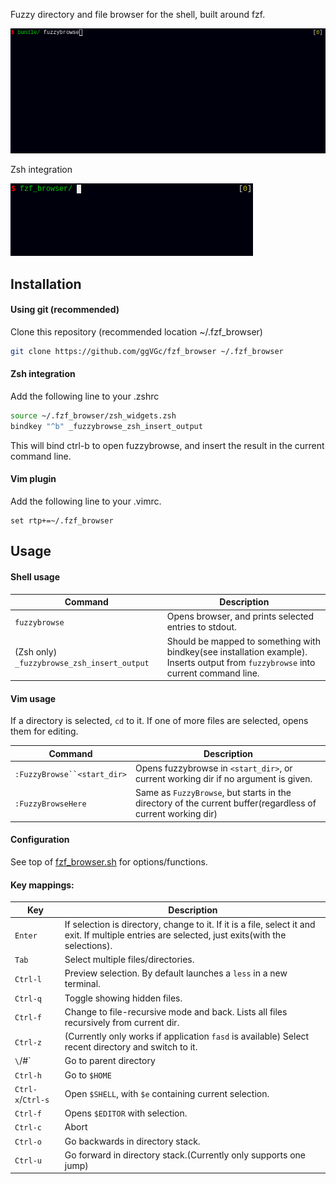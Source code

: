 
Fuzzy directory and file browser for the shell, built around fzf.

![](doc/fzfbrowcast1.gif)

Zsh integration

![](doc/zsh_example.gif)


Installation
------------

#### Using git (recommended)

Clone this repository (recommended location ~/.fzf_browser)
```sh
git clone https://github.com/ggVGc/fzf_browser ~/.fzf_browser
```

#### Zsh integration

Add the following line to your .zshrc
```sh
source ~/.fzf_browser/zsh_widgets.zsh
bindkey "^b" _fuzzybrowse_zsh_insert_output
```
This will bind ctrl-b to open fuzzybrowse, and insert the result in the current command line.


#### Vim plugin

Add the following line to your .vimrc. 
```vim
set rtp+=~/.fzf_browser
```

Usage
-----

#### Shell usage
| Command                | Description                                                      |
| -------------------------- | ---------------------------------------------------------------- |
| `fuzzybrowse`                   | Opens browser, and prints selected entries to stdout. |
| (Zsh only) `_fuzzybrowse_zsh_insert_output`| Should be mapped to something with bindkey(see installation example). Inserts output from `fuzzybrowse` into current command line. |

#### Vim usage
If a directory is selected, `cd` to it. If one of more files are selected, opens them for editing.

| Command                                | Description                                                      |
| -------------------------------------- | ---------------------------------------------------------------- |
| `:FuzzyBrowse``<start_dir>`           | Opens fuzzybrowse in `<start_dir>`, or current working dir if no argument is given. |
| `:FuzzyBrowseHere`                     | Same as `FuzzyBrowse`, but starts in the directory of the current buffer(regardless of current working dir) |



#### Configuration
See top of [fzf_browser.sh](https://github.com/ggVGc/fzf_browser/blob/master/fzf_browser.sh) for options/functions.

#### Key mappings:

| Key                                | Description                                                      |
| -------------------------------------- | ---------------------------------------------------------------- |
| `Enter` | If selection is directory, change to it. If it is a file, select it and exit. If multiple entries are selected, just exits(with the selections).|
| `Tab` | Select multiple files/directories.|
| `Ctrl-l` | Preview selection. By default launches a `less` in a new terminal.|
| `Ctrl-q` | Toggle showing hidden files.|
| `Ctrl-f` | Change to file-recursive mode and back. Lists all files recursively from current dir.|
| `Ctrl-z` | (Currently only works if application `fasd` is available) Select recent directory and switch to it. |
| `\`/#` | Go to parent directory|
| `Ctrl-h` | Go to `$HOME`|
| `Ctrl-x`/`Ctrl-s` | Open `$SHELL`, with `$e` containing current selection.|
| `Ctrl-f` | Opens `$EDITOR` with selection.|
| `Ctrl-c` | Abort|
| `Ctrl-o` | Go backwards in directory stack.|
| `Ctrl-u` | Go forward in directory stack.(Currently only supports one jump)|

